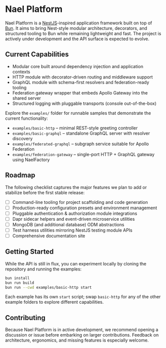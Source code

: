 # Nael Platform

Nael Platform is a [NestJS](https://nestjs.com/)-inspired application framework built on top of [Bun](https://bun.sh). It aims to bring Nest-style modular architecture, decorators, and structured tooling to Bun while remaining lightweight and fast. The project is actively under development and the API surface is expected to evolve.

## Current Capabilities

- Modular core built around dependency injection and application contexts
- HTTP module with decorator-driven routing and middleware support
- GraphQL module with schema-first resolvers and federation-ready tooling
- Federation gateway wrapper that embeds Apollo Gateway into the shared server
- Structured logging with pluggable transports (console out-of-the-box)

Explore the `examples/` folder for runnable samples that demonstrate the current functionality:

- `examples/basic-http` – minimal REST-style greeting controller
- `examples/basic-graphql` – standalone GraphQL server with resolver discovery
- `examples/federated-graphql` – subgraph service suitable for Apollo Federation
- `examples/federation-gateway` – single-port HTTP + GraphQL gateway using NaelFactory

## Roadmap

The following checklist captures the major features we plan to add or stabilize before the first stable release:

- [ ] Command-line tooling for project scaffolding and code generation
- [ ] Production-ready configuration presets and environment management
- [ ] Pluggable authentication & authorization module integrations
- [ ] Dapr sidecar helpers and event-driven microservice utilities
- [ ] MongoDB (and additional database) ODM abstractions
- [ ] Test harness utilities mirroring NestJS testing module APIs
- [ ] Comprehensive documentation site

## Getting Started

While the API is still in flux, you can experiment locally by cloning the repository and running the examples:

```bash
bun install
bun run build
bun run --cwd examples/basic-http start
```

Each example has its own `start` script; swap `basic-http` for any of the other example folders to explore different capabilities.

## Contributing

Because Nael Platform is in active development, we recommend opening a discussion or issue before embarking on larger contributions. Feedback on architecture, ergonomics, and missing features is especially welcome.
